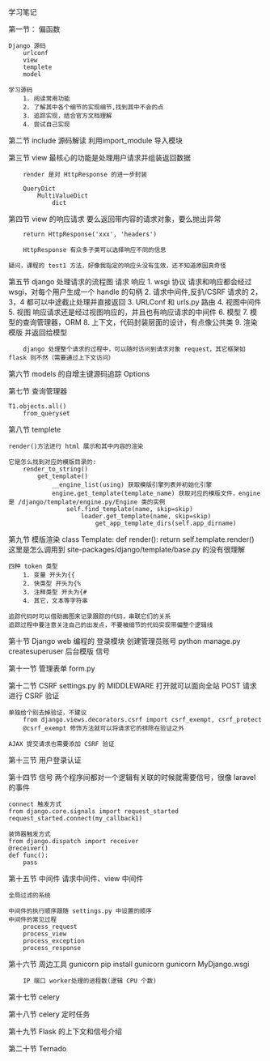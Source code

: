 学习笔记

第一节：
    偏函数
    
    Django 源码
        urlconf
        view
        templete
        model
        
    学习源码
        1. 阅读常用功能
        2. 了解其中各个细节的实现细节,找到其中不会的点
        3. 追踪实现，结合官方文档理解
        4. 尝试自己实现

第二节
    include 源码解读
    利用import_module 导入模块


第三节
    view
        最核心的功能是处理用户请求并组装返回数据

        render 是对 HttpResponse 的进一步封装

        QueryDict
            MultiValueDict
                dict

第四节
    view 的响应请求
        要么返回带内容的请求对象，要么抛出异常

        return HttpResponse('xxx', 'headers') 

        HttpResponse 有众多子类可以选择响应不同的信息

    疑问，课程的 test1 方法，好像我指定的响应头没有生效，还不知道原因真奇怪


第五节
    django 处理请求的流程图
        请求                                           响应
            1. wsgi 协议                            请求和响应都会经过 wsgi，对每个用户生成一个 handle 的句柄
            2. 请求中间件,反扒/CSRF                  请求的 2，3，4 都可以中途截止处理并直接返回
            3. URLConf 和 urls.py 路由
            4. 视图中间件
            5. 视图                                 响应请求还是经过视图响应的，并且也有响应请求的中间件
            6. 模型
            7. 模型的查询管理器，ORM
            8. 上下文，代码封装层面的设计，有点像公共类
            9. 渲染模版                              并返回给模型
        
        django 处理整个请求的过程中，可以随时访问到请求对象 request，其它框架如 flask 则不然（需要通过上下文访问）



第六节 models 的自增主键源码追踪
    Options


第七节 查询管理器

    T1.objects.all()
        from_queryset

第八节 templete

    render()方法进行 html 展示和其中内容的渲染

    它是怎么找到对应的模版目录的:
        render_to_string()
            get_template()
                __engine_list(using) 获取模版引擎列表并初始化引擎
                engine.get_template(template_name) 获取对应的模版文件，engine 是 /django/template/engine.py/Engine 类的实例
                    self.find_template(name, skip=skip)
                        loader.get_template(name, skip=skip)
                            get_app_template_dirs(self.app_dirname)
                        
第九节 模版渲染
    class Template:
        def render():
            return self.template.render() 这里是怎么调用到 site-packages/django/template/base.py 的没有很理解

    四种 token 类型
        1. 变量 开头为{{
        2. 快类型 开头为{%
        3. 注释类型 开头为{#
        4. 其它，文本等字符串
    
    追踪代码时可以借助画图来记录跟踪的代码，串联它们的关系
    追踪过程中要注意关注自己的出发点，不要被细节的代码实现带偏整个逻辑线

第十节 Django web 编程的
    登录模块
        创建管理员账号
            python manage.py createsuperuser
    后台模版
    信号


第十一节 管理表单
    form.py

第十二节 CSRF
    settings.py 的 MIDDLEWARE 打开就可以面向全站 POST 请求进行 CSRF 验证

    单独给个别去掉验证，不建议
        from django.views.decorators.csrf import csrf_exempt, csrf_protect
        @csrf_exempt 修饰方法就可以将请求它的排除在验证之外

    AJAX 提交请求也需要添加 CSRF 验证

第十三节 用户登录认证

第十四节 信号
    两个程序间都对一个逻辑有关联的时候就需要信号，很像 laravel 的事件

    connect 触发方式
    from django.core.signals import request_started
    request_started.connect(my_callback1)

    装饰器触发方式
    from django.dispatch import receiver
    @receiver()
    def func():
        pass


第十五节 中间件
    请求中间件、view 中间件

    全局过滤的系统

    中间件的执行顺序跟随 settings.py 中设置的顺序
    中间件的常见过程
        process_request
        process_view
        process_exception
        process_response

第十六节 周边工具
    gunicorn
        pip install gunicorn
        gunicorn MyDjango.wsgi

        IP 端口 worker处理的进程数(逻辑 CPU 个数)

第十七节 celery

第十八节 celery 定时任务

第十九节 Flask 的上下文和信号介绍

第二十节 Ternado